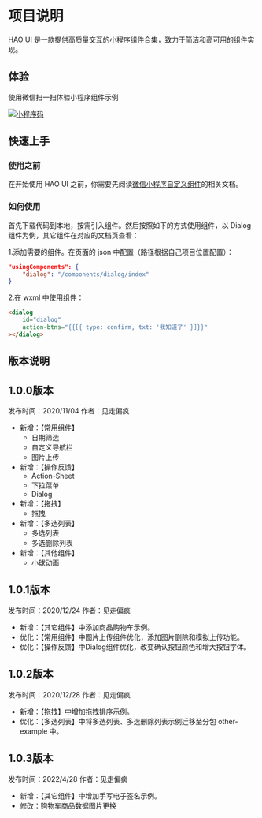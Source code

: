 # 项目说明

HAO UI 是一款提供高质量交互的小程序组件合集，致力于简洁和高可用的组件实现。


## 体验

使用微信扫一扫体验小程序组件示例

[![小程序码](https://hdblog.online/wp-content/uploads/2021/01/code-12.jpg "小程序码")](https://hdblog.online/wp-content/uploads/2021/01/code-12.jpg "小程序码")


## 快速上手

### 使用之前

在开始使用 HAO UI 之前，你需要先阅读[微信小程序自定义组件](https://developers.weixin.qq.com/miniprogram/dev/framework/custom-component/ "微信小程序自定义组件")的相关文档。

### 如何使用

首先下载代码到本地，按需引入组件。然后按照如下的方式使用组件，以 Dialog 组件为例，其它组件在对应的文档页查看：

1.添加需要的组件。在页面的 json 中配置（路径根据自己项目位置配置）：
```JSON
"usingComponents": {
    "dialog": "/components/dialog/index"
}
```

2.在 wxml 中使用组件：
```HTML
<dialog
	id="dialog"
	action-btns="{{[{ type: confirm, txt: '我知道了' }]}}"
></dialog>
```



## 版本说明


## 1.0.0版本

发布时间：2020/11/04		作者：见走偏疯



- 新增：【常用组件】
  - 日期筛选
  - 自定义导航栏
  - 图片上传
- 新增：【操作反馈】
  - Action-Sheet
  - 下拉菜单
  - Dialog
- 新增：【拖拽】
  - 拖拽
- 新增：【多选列表】
  - 多选列表
  - 多选删除列表
- 新增：【其他组件】
  - 小球动画



## 1.0.1版本

发布时间：2020/12/24		作者：见走偏疯



- 新增：【其它组件】中添加商品购物车示例。
- 优化：【常用组件】中图片上传组件优化，添加图片删除和模拟上传功能。
- 优化：【操作反馈】中Dialog组件优化，改变确认按钮颜色和增大按钮字体。



## 1.0.2版本

发布时间：2020/12/28		作者：见走偏疯



- 新增：【拖拽】中增加拖拽排序示例。
- 优化：【多选列表】中将多选列表、多选删除列表示例迁移至分包 other-example 中。



## 1.0.3版本

发布时间：2022/4/28		作者：见走偏疯



- 新增：【其它组件】中增加手写电子签名示例。
- 修改：购物车商品数据图片更换